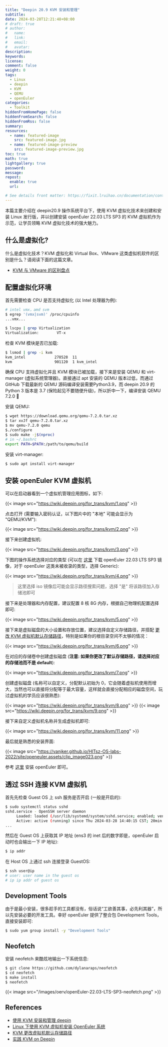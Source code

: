 ```yaml
---
title: "Deepin 20.9 KVM 安装和管理"
subtitle:
date: 2024-03-28T12:21:48+08:00
# draft: true
# author:
#   name:
#   link:
#   email:
#   avatar:
description:
keywords:
license:
comment: false
weight: 0
tags:
  - Linux
  - deepin
  - KVM
  - QEMU
  - openEuler
categories:
  - Toolkit
hiddenFromHomePage: false
hiddenFromSearch: false
hiddenFromRss: false
summary:
resources:
  - name: featured-image
    src: featured-image.jpg
  - name: featured-image-preview
    src: featured-image-preview.jpg
toc: true
math: true
lightgallery: true
password:
message:
repost:
  enable: true
  url:

# See details front matter: https://fixit.lruihao.cn/documentation/content-management/introduction/#front-matter
---
```


本篇主要介绍在 deepin20.9 操作系统平台下，使用 KVM 虚拟化技术来创建和安装 Linux 发行版，并以创建安装 openEuler 22.03 LTS SP3 的 KVM 虚拟机作为示范，让学员领略 KVM 虚拟化技术的强大魅力。

<!--more-->

## 什么是虚拟化?

什么是虚拟化技术？KVM 虚拟化和 Virtual Box、VMware 这类虚拟机软件的区别是什么？请阅读下面的这篇文章。

- [KVM 与 VMware 的区别盘点](https://www.redhat.com/zh/topics/virtualization/kvm-vs-vmware-comparison)

## 配置虚拟化环境

首先需要检查 CPU 是否支持虚拟化 (以 Intel 处理器为例):

```bash
# intel vmx，amd svm
$ egrep '(vmx|svm)' /proc/cpuinfo
...vmx...

$ lscpu | grep Virtualization
Virtualization:        VT-x
```

检查 KVM 模块是否已加载:

```bash
$ lsmod | grep -i kvm
kvm_intel             278528  11
kvm                   901120  1 kvm_intel
```

确保 CPU 支持虚拟化并且 KVM 模块已被加载，接下来是安装 QEMU 和 virt-manager (虚拟系统管理器)。直接通过 apt 安装的 QEMU 版本过低，而通过 GitHub 下载最新的 QEMU 源码编译安装需要Python3.9，而 deepin 20.9 的 Python 3 版本是 3.7 (保险起见不要随便升级)，所以折中一下，编译安装   QEMU 7.2.0 :rofl:

安装 QEMU:

```bash
$ wget https://download.qemu.org/qemu-7.2.0.tar.xz
$ tar xvJf qemu-7.2.0.tar.xz
$ mv qemu-7.2.0 qemu
$./configure
$ sudo make -j$(nproc)
# in ~/.bashrc
export PATH=$PATH:/path/to/qemu/build
```

安装 virt-manager:

```bash
$ sudo apt install virt-manager
```

## 安装 openEuler KVM 虚拟机

可以在启动器看到一个虚拟机管理应用图标，如下:

{{< image src="https://wiki.deepin.org/for_trans/kvm/1.png" >}}

点击打开 (需要输入密码认证，以下图片中的 "本地" 可能会显示为 "QEMU/KVM"):

{{< image src="https://wiki.deepin.org/for_trans/kvm/2.png" >}}

接下来创建虚拟机:

{{< image src="https://wiki.deepin.org/for_trans/kvm/3.png" >}}

下图的操作系统选择对应的类型 (可以在 [这里](https://www.openeuler.org/en/download/archive/) 下载 openEuler 22.03 LTS SP3 镜像，对于 openEuler 这类未被收录的类型，选择 Generic):

{{< image src="https://wiki.deepin.org/for_trans/kvm/4.png" >}}

> 这里选择 iso 镜像后可能会显示路径搜索问题，选择 "是" 将该路径加入存储池即可

接下来是处理器和内存配置，建议配置 8 核 8G 内存，根据自己物理机配置选择即可:

{{< image src="https://wiki.deepin.org/for_trans/kvm/5.png" >}}

接下来是虚拟磁盘的大小设置和存放位置，建议选择自定义存储路径，并搭配 [更改 KVM 虚拟机默认存储路径](https://www.cnblogs.com/hahaha111122222/p/15538763.html)，特别是如果你的根目录空间不太够的情况：

{{< image src="https://wiki.deepin.org/for_trans/kvm/6.png" >}}

在对应的存储卷中创建虚拟磁盘 (**注意: 如果你更改了默认存储路径，请选择对应的存储池而不是 default**):

{{< image  src="https://wiki.deepin.org/for_trans/kvm/7.png" >}}

创建虚拟磁盘 (名称可以自定义，分配默认初始为 0，它会随着虚拟机使用而增大，当然也可以直接将分配等于最大容量，这样就会直接分配相应的磁盘空间，玩过虚拟机的学员应该很熟悉):

{{< image  src="https://wiki.deepin.org/for_trans/kvm/8.png" >}}
{{< image  src="https://wiki.deepin.org/for_trans/kvm/9.png" >}}

接下来自定义虚拟机名称并生成虚拟机即可:

{{< image  src="https://wiki.deepin.org/for_trans/kvm/11.png" >}}

最后就是熟悉的安装界面:

{{< image src="https://vanjker.github.io/HITsz-OS-labs-2022/site/openeuler.assets/clip_image023.png" >}}

参考 [这里](https://vanjker.github.io/HITsz-OS-labs-2022/site/env/#22) 安装 openEuler 即可。

## 透过 SSH 连接 KVM 虚拟机

首先先检查 Guest OS 上 ssh 服务是否开启 (一般是开启的):

```bash
$ sudo systemctl status sshd
sshd.service - OpenSSH server daemon
     Loaded: loaded (/usr/lib/systemd/system/sshd.service; enabled; vendor preset: enabled)
     Active: active (running) since Thu 2024-03-28 14:40:15 CST; 20min ago
...
```

然后在 Guest OS 上获取其 IP 地址 (ens3 的 inet 后的数字即是，openEuler 启动时也会输出一下 IP 地址):

```bash
$ ip addr
```

在 Host OS 上通过 ssh 连接登录 GuestOS:

```bash
$ ssh user@ip
# user: user name in the guest os
# ip ip addr of guest os
```

## Development Tools

由于是最小安装，很多趁手的工具都没有，俗话说“工欲善其事，必先利其器”，所以先安装必要的开发工具。幸好 openEuler 提供了整合包 Development Tools，直接安装即可:

```bash
$ sudo yum group install -y "Development Tools"
```

## Neofetch

安装 neofetch 来酷炫地输出一下系统信息:

```bash
$ git clone https://github.com/dylanaraps/neofetch
$ cd neofetch
$ make install
$ neofetch
```

{{< image src="/images/oerv/openEuler-22.03-LTS-SP3-neofetch.png" >}}

## References

- [使用 KVM 安装和管理 deepin](https://wiki.deepin.org/zh/04_%E5%B8%B8%E8%A7%81%E9%97%AE%E9%A2%98FAQ/%E8%99%9A%E6%8B%9F%E6%9C%BA/%E5%A6%82%E4%BD%95%E4%BD%BF%E7%94%A8kvm%E5%AE%89%E8%A3%85%E5%92%8C%E7%AE%A1%E7%90%86deepin)
- [Linux 下使用 KVM 虚拟机安装 OpenEuler 系统](https://blog.51cto.com/zounan/4931973)
- [KVM 更改虚拟机默认存储路径](https://www.cnblogs.com/hahaha111122222/p/15538763.html)
- [实践 KVM on Deepin](https://wang-ray.github.io/os/2019/11/07/%E5%AE%9E%E8%B7%B5KVM-on-Deepin/)
